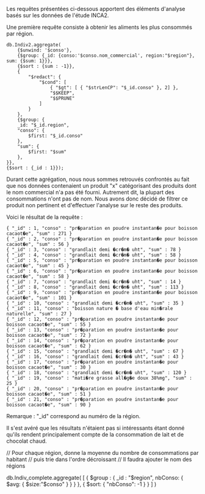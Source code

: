 Les requêtes présentées ci-dessous apportent des éléments d'analyse basés sur les données de l'étude INCA2. 

Une première requête consiste à obtenir les aliments les plus consommés par région.

    db.Indiv2.aggregate(
        {$unwind: '$conso'},
        {$group: {_id: {conso:'$conso.nom_commercial', region:"$region"}, sum: {$sum: 1}}},
        {$sort : {sum : -1}},
        {
            "$redact": {
                "$cond": [
                    { "$gt": [ { "$strLenCP": "$_id.conso" }, 2] },
                    "$$KEEP",
                    "$$PRUNE"
                ]
            }
        },
        {$group: {
        _id: "$_id.region",
        "conso": {
            $first: "$_id.conso"
        },
        "sum": {
            $first: "$sum"
        },
    }},
    {$sort : {_id : 1}});
    
Durant cette agrégation, nous nous sommes retrouvés confrontés au fait que nos données contenaient un produit "x" catégorisant des produits dont le nom commercial n'a pas été fourni. Autrement dit, la plupart des consommations n'ont pas de nom. Nous avons donc décidé de filtrer ce produit non pertinent et d'effectuer l'analyse sur le reste des produits.

Voici le résultat de la requête :

    { "_id" : 1, "conso" : "pr�paration en poudre instantan�e pour boisson cacaot�e", "sum" : 271 }
    { "_id" : 2, "conso" : "pr�paration en poudre instantan�e pour boisson cacaot�e", "sum" : 56 }
    { "_id" : 3, "conso" : "grandlait demi �cr�m� uht", "sum" : 78 }
    { "_id" : 4, "conso" : "grandlait demi �cr�m� uht", "sum" : 58 }
    { "_id" : 5, "conso" : "pr�paration en poudre instantan�e pour boisson cacaot�e", "sum" : 45 }
    { "_id" : 6, "conso" : "pr�paration en poudre instantan�e pour boisson cacaot�e", "sum" : 58 }
    { "_id" : 7, "conso" : "grandlait demi �cr�m� uht", "sum" : 14 }
    { "_id" : 8, "conso" : "grandlait demi �cr�m� uht", "sum" : 113 }
    { "_id" : 9, "conso" : "pr�paration en poudre instantan�e pour boisson cacaot�e", "sum" : 101 }
    { "_id" : 10, "conso" : "grandlait demi �cr�m� uht", "sum" : 35 }
    { "_id" : 11, "conso" : "boisson nature � base d'eau min�rale naturelle", "sum" : 27 }
    { "_id" : 12, "conso" : "pr�paration en poudre instantan�e pour boisson cacaot�e", "sum" : 55 }
    { "_id" : 13, "conso" : "pr�paration en poudre instantan�e pour boisson cacaot�e", "sum" : 72 }
    { "_id" : 14, "conso" : "pr�paration en poudre instantan�e pour boisson cacaot�e", "sum" : 62 }
    { "_id" : 15, "conso" : "grandlait demi �cr�m� uht", "sum" : 67 }
    { "_id" : 16, "conso" : "grandlait demi �cr�m� uht", "sum" : 43 }
    { "_id" : 17, "conso" : "pr�paration en poudre instantan�e pour boisson cacaot�e", "sum" : 30 }
    { "_id" : 18, "conso" : "grandlait demi �cr�m� uht", "sum" : 120 }
    { "_id" : 19, "conso" : "mati�re grasse all�g�e doux 38%mg", "sum" : 25 }
    { "_id" : 20, "conso" : "pr�paration en poudre instantan�e pour boisson cacaot�e", "sum" : 51 }
    { "_id" : 21, "conso" : "pr�paration en poudre instantan�e pour boisson cacaot�e", "sum" : 90 }

Remarque : "_id" correspond au numéro de la région.

Il s'est avéré que les résultats n'étaient pas si intéressants étant donné qu'ils rendent principalement compte de la consommation de lait et de chocolat chaud.



// Pour chaque région, donne la moyenne du nombre de consommations par habitant
//  puis trie dans l'ordre décroissant
// Il faudra ajouter le nom des régions

db.Indiv_complete.aggregate( [
   {
     $group : {
        _id : "$region",
        nbConso: { $avg: { $size:"$conso" } }
     }
   },
   {
     $sort: { "nbConso": -1 }
   }
] )



